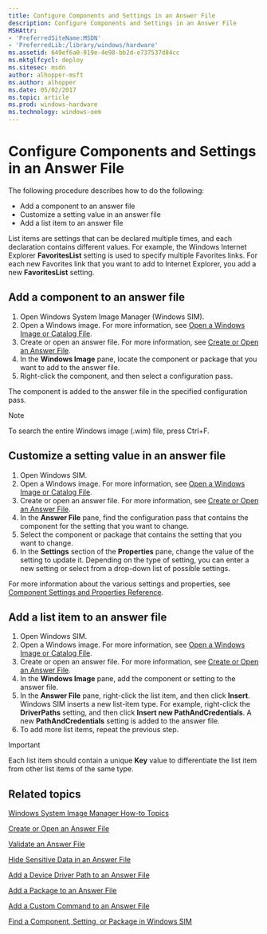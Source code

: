 ```yaml
---
title: Configure Components and Settings in an Answer File
description: Configure Components and Settings in an Answer File
MSHAttr:
- 'PreferredSiteName:MSDN'
- 'PreferredLib:/library/windows/hardware'
ms.assetid: 649ef6a0-019e-4e98-bb2d-e737537d84cc
ms.mktglfcycl: deploy
ms.sitesec: msdn
author: alhopper-msft
ms.author: alhopper
ms.date: 05/02/2017
ms.topic: article
ms.prod: windows-hardware
ms.technology: windows-oem
---
```

# Configure Components and Settings in an Answer File

The following procedure describes how to do the following:

* Add a component to an answer file
* Customize a setting value in an answer file
* Add a list item to an answer file

List items are settings that can be declared multiple times, and each declaration contains different values. For example, the Windows Internet Explorer **FavoritesList** setting is used to specify multiple Favorites links. For each new Favorites link that you want to add to Internet Explorer, you add a new **FavoritesList** setting.

## Add a component to an answer file

1. Open Windows System Image Manager (Windows SIM).
1. Open a Windows image. For more information, see [Open a Windows Image or Catalog File](open-a-windows-image-or-catalog-file.md).
1. Create or open an answer file. For more information, see [Create or Open an Answer File](create-or-open-an-answer-file.md).
1. In the **Windows Image** pane, locate the component or package that you want to add to the answer file.
1. Right-click the component, and then select a configuration pass.

The component is added to the answer file in the specified configuration pass.

> [!Note]
> To search the entire Windows image (.wim) file, press Ctrl+F.

## Customize a setting value in an answer file

1. Open Windows SIM.
1. Open a Windows image. For more information, see [Open a Windows Image or Catalog File](open-a-windows-image-or-catalog-file.md).
1. Create or open an answer file. For more information, see [Create or Open an Answer File](create-or-open-an-answer-file.md).
1. In the **Answer File** pane, find the configuration pass that contains the component for the setting that you want to change.
1. Select the component or package that contains the setting that you want to change.
1. In the **Settings** section of the **Properties** pane, change the value of the setting to update it. Depending on the type of setting, you can enter a new setting or select from a drop-down list of possible settings.

For more information about the various settings and properties, see [Component Settings and Properties Reference](component-settings-and-properties-reference.md).

## Add a list item to an answer file

1. Open Windows SIM.
1. Open a Windows image. For more information, see [Open a Windows Image or Catalog File](open-a-windows-image-or-catalog-file.md).
1. Create or open an answer file. For more information, see [Create or Open an Answer File](create-or-open-an-answer-file.md).
1. In the **Windows Image** pane, add the component or setting to the answer file.
1. In the **Answer File** pane, right-click the list item, and then click **Insert**. Windows SIM inserts a new list-item type. For example, right-click the **DriverPaths** setting, and then click **Insert new PathAndCredentials**. A new **PathAndCredentials** setting is added to the answer file.
1. To add more list items, repeat the previous step.

> [!Important]
> Each list item should contain a unique **Key** value to differentiate the list item from other list items of the same type.

## Related topics

[Windows System Image Manager How-to Topics](windows-system-image-manager-how-to-topics.md)

[Create or Open an Answer File](create-or-open-an-answer-file.md)

[Validate an Answer File](validate-an-answer-file.md)

[Hide Sensitive Data in an Answer File](hide-sensitive-data-in-an-answer-file.md)

[Add a Device Driver Path to an Answer File](add-a-device-driver-path-to-an-answer-file.md)

[Add a Package to an Answer File](add-a-package-to-an-answer-file.md)

[Add a Custom Command to an Answer File](add-a-custom-command-to-an-answer-file.md)

[Find a Component, Setting, or Package in Windows SIM](find-a-component-setting-or-package-in-windows-sim.md)
